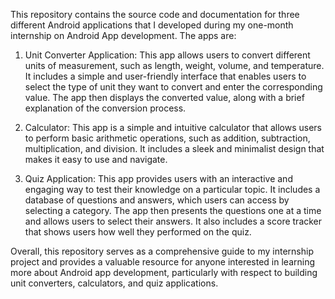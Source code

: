 This repository contains the source code and documentation for three different Android applications that I developed during my one-month internship on Android App development. The apps are:

1. Unit Converter Application: This app allows users to convert different units of measurement, such as length, weight, volume, and temperature. It includes a simple and user-friendly interface that enables users to select the type of unit they want to convert and enter the corresponding value. The app then displays the converted value, along with a brief explanation of the conversion process.

2. Calculator: This app is a simple and intuitive calculator that allows users to perform basic arithmetic operations, such as addition, subtraction, multiplication, and division. It includes a sleek and minimalist design that makes it easy to use and navigate.

3. Quiz Application: This app provides users with an interactive and engaging way to test their knowledge on a particular topic. It includes a database of questions and answers, which users can access by selecting a category. The app then presents the questions one at a time and allows users to select their answers. It also includes a score tracker that shows users how well they performed on the quiz.

Overall, this repository serves as a comprehensive guide to my internship project and provides a valuable resource for anyone interested in learning more about Android app development, particularly with respect to building unit converters, calculators, and quiz applications.

